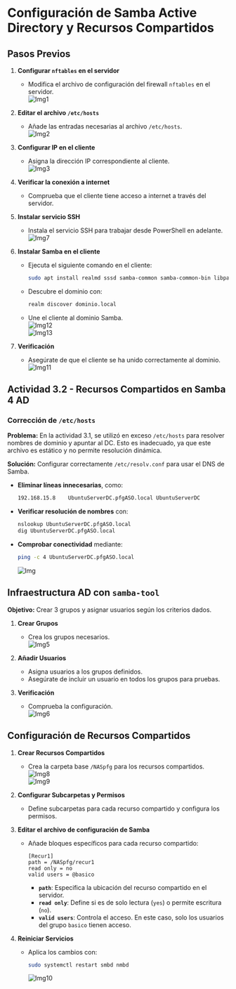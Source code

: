 # Configuración de Samba Active Directory y Recursos Compartidos

## Pasos Previos

1. **Configurar `nftables` en el servidor**
   - Modifica el archivo de configuración del firewall `nftables` en el servidor.  
     ![Img1](img/1.png)

2. **Editar el archivo `/etc/hosts`**
   - Añade las entradas necesarias al archivo `/etc/hosts`.  
     ![Img2](img/2.png)

3. **Configurar IP en el cliente**
   - Asigna la dirección IP correspondiente al cliente.  
     ![Img3](img/3.png)

4. **Verificar la conexión a internet**
   - Comprueba que el cliente tiene acceso a internet a través del servidor.

5. **Instalar servicio SSH**
   - Instala el servicio SSH para trabajar desde PowerShell en adelante.  
     ![Img7](img/7.png)

6. **Instalar Samba en el cliente**
   - Ejecuta el siguiente comando en el cliente:
     ```bash
     sudo apt install realmd sssd samba-common samba-common-bin libpam-sss libnss-sss
     ```
   - Descubre el dominio con:
     ```bash
     realm discover dominio.local
     ```
   - Une el cliente al dominio Samba.  
     ![Img12](img/12.png)  
     ![Img13](img/13.png)

7. **Verificación**
   - Asegúrate de que el cliente se ha unido correctamente al dominio.  
     ![Img11](img/11.png)

## Actividad 3.2 - Recursos Compartidos en Samba 4 AD

### Corrección de `/etc/hosts`

**Problema:** En la actividad 3.1, se utilizó en exceso `/etc/hosts` para resolver nombres de dominio y apuntar al DC. Esto es inadecuado, ya que este archivo es estático y no permite resolución dinámica.

**Solución:** Configurar correctamente `/etc/resolv.conf` para usar el DNS de Samba.

- **Eliminar líneas innecesarias**, como:
  ```bash
  192.168.15.8    UbuntuServerDC.pfgASO.local UbuntuServerDC
  ```

- **Verificar resolución de nombres** con:
  ```bash
  nslookup UbuntuServerDC.pfgASO.local
  dig UbuntuServerDC.pfgASO.local
  ```

- **Comprobar conectividad** mediante:
  ```bash
  ping -c 4 UbuntuServerDC.pfgASO.local
  ```
  ![Img](img/4.png)

## Infraestructura AD con `samba-tool`

**Objetivo:** Crear 3 grupos y asignar usuarios según los criterios dados.

1. **Crear Grupos**
   - Crea los grupos necesarios.  
     ![Img5](img/5.png)

2. **Añadir Usuarios**
   - Asigna usuarios a los grupos definidos.
   - Asegúrate de incluir un usuario en todos los grupos para pruebas.

3. **Verificación**
   - Comprueba la configuración.  
     ![Img6](img/6.png)

## Configuración de Recursos Compartidos

1. **Crear Recursos Compartidos**
   - Crea la carpeta base `/NASpfg` para los recursos compartidos.  
     ![Img8](img/8.png)  
     ![Img9](img/9.png)

2. **Configurar Subcarpetas y Permisos**
   - Define subcarpetas para cada recurso compartido y configura los permisos.

3. **Editar el archivo de configuración de Samba**
   - Añade bloques específicos para cada recurso compartido:
     ```plaintext
     [Recur1]
     path = /NASpfg/recur1
     read only = no
     valid users = @basico
     ```
     - **`path`**: Especifica la ubicación del recurso compartido en el servidor.
     - **`read only`**: Define si es de solo lectura (`yes`) o permite escritura (`no`).
     - **`valid users`**: Controla el acceso. En este caso, solo los usuarios del grupo `basico` tienen acceso.

4. **Reiniciar Servicios**
   - Aplica los cambios con:
     ```bash
     sudo systemctl restart smbd nmbd
     ```
     ![Img10](img/10.png)

